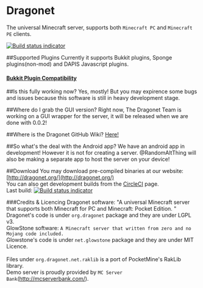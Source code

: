 Dragonet
========

The universal Minecraft server, supports both `Minecraft PC` and `Minecraft PE` clients.  

[![Build status indicator](https://circleci.com/gh/DragonetMC/Dragonet/tree/master.svg?style=badge)](https://circleci.com/gh/DragonetMC/Dragonet/tree/master)  

##Supported Plugins
Currently it supports Bukkit plugins, Sponge plugins(non-mod) and DAPIS Javascript plugins. 

#### [Bukkit Plugin Compatibility](https://github.com/GlowstoneMC/Glowstone/wiki/Plugin-Compatibility)

##Is this fully working now?
Yes, mostly! But you may expirence some bugs and issues because this software is still in heavy development stage. 

##Where do I grab the GUI version?
Right now, The Dragonet Team is working on a GUI wrapper for the server, it will be released when we are done with 0.0.2!

##Where is the Dragonet GitHub Wiki?
[Here!](https://github.com/TheMCPEGamer/Dragonet/wiki)<br>

##So what's the deal with the Android app?
We have an android app in development! However it is not for creating a server. @RandomAltThing will also be making a separate app to host the server on your device!

##Download
You may download pre-compiled binaries at our website:
[http://dragonet.org/](http://dragonet.org/)<br>
You can also get development builds from the [CircleCI](https://circleci.com/gh/DragonetMC/Dragonet/tree/master) page.  
Last build: [![Build status indicator](https://circleci.com/gh/DragonetMC/Dragonet/tree/master.svg?style=svg)](https://circleci.com/gh/DragonetMC/Dragonet/tree/master)

###Credits & Licencing
Dragonet software: "A universal Minecraft server that supports both Minecraft for PC and Minecraft: Pocket Edition. "<br>
Dragonet's code is under `org.dragonet` package and they are under LGPL v3. <br>
GlowStone software: `A Minecraft server that written from zero and no Mojang code included. `<br>
Glowstone's code is under `net.glowstone` package and they are under MIT Licence. <br><br>
Files under `org.dragonet.net.raklib` is a port of PocketMine's RakLib library. <br />
Demo server is proudly provided by `MC Server Bank`(http://mcserverbank.com/). <br>
